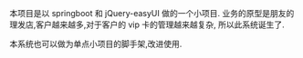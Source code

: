 本项目是以 springboot 和 jQuery-easyUI 做的一个小项目.
业务的原型是朋友的理发店,客户越来越多,对于客户的 vip 卡的管理越来越复杂,
所以此系统诞生了.

本系统也可以做为单点小项目的脚手架,改进使用.
